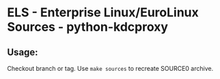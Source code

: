 # ELS - Enterprise Linux/EuroLinux Sources - python-kdcproxy
 
## Usage:
  Checkout branch or tag. Use `make sources` to recreate  SOURCE0 archive.
